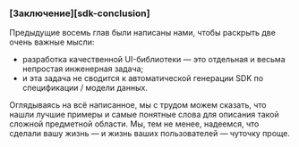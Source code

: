 ### [Заключение][sdk-conclusion]

Предыдущие восемь глав были написаны нами, чтобы раскрыть две очень важные мысли:
  * разработка качественной UI-библиотеки — это отдельная и весьма непростая инженерная задача;
  * и эта задача не сводится к автоматической генерации SDK по спецификации / модели данных.

Оглядываясь на всё написанное, мы с трудом можем сказать, что нашли лучшие примеры и самые понятные слова для описания такой сложной предметной области. Мы, тем не менее, надеемся, что сделали вашу жизнь — и жизнь ваших пользователей — чуточку проще.
